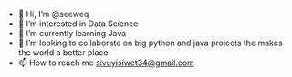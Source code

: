 - 👋 Hi, I’m @seeweq
- 👀 I’m interested in Data Science 
- 🌱 I’m currently learning Java
- 💞️ I’m looking to collaborate on big python and java projects the makes the world a better place
- 📫 How to reach me sivuyisiwet34@gmail.com

<!---
seeweq/seeweq is a ✨ special ✨ repository because its `README.md` (this file) appears on your GitHub profile.
You can click the Preview link to take a look at your changes.
--->
